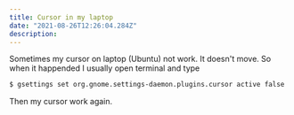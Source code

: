 ```yaml
---
title: Cursor in my laptop
date: "2021-08-26T12:26:04.284Z"
description: 
---
```

Sometimes my cursor on laptop (Ubuntu) not work. It doesn't move. So when it happended I usually open terminal and type

```bash
$ gsettings set org.gnome.settings-daemon.plugins.cursor active false
```

Then my cursor work again.